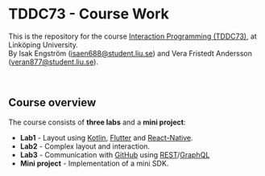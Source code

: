 # TDDC73 - Course Work

This is the repository for the course [Interaction Programming (TDDC73)](https://www.ida.liu.se/~TDDC73/), at Linköping University.  
By Isak Engström (isaen688@student.liu.se) and Vera Fristedt Andersson (veran877@student.liu.se).

<br>

## Course overview

The course consists of **three labs** and a **mini project**:

- **Lab1** - Layout using [Kotlin](https://kotlinlang.org/), [Flutter](https://flutter.dev/) and [React-Native](https://reactnative.dev/).
- **Lab2** - Complex layout and interaction.
- **Lab3** - Communication with [GitHub](https://github.com/) using [REST](https://restfulapi.net/)/[GraphQL](https://graphql.org/)
- **Mini project** - Implementation of a mini SDK.

<br>

<!--

## The Mini Project

Lorem ipsum..
***
>